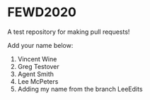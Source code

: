 # FEWD2020
A test repository for making pull requests!

Add your name below:
1. Vincent Wine
2. Greg Testover
3. Agent Smith
4. Lee McPeters
5. Adding my name from the branch LeeEdits
